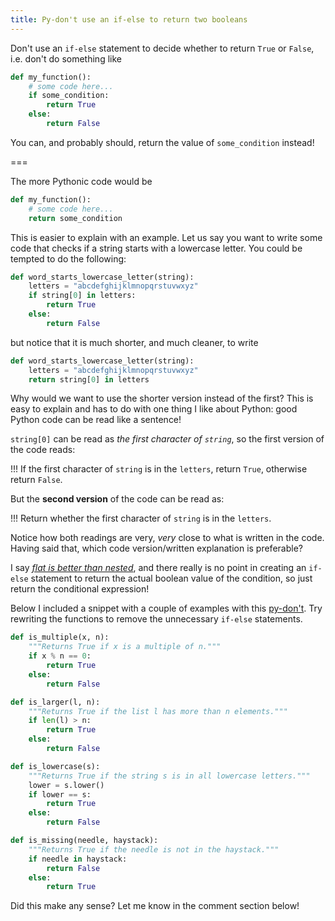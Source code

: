 ```yaml
---
title: Py-don't use an if-else to return two booleans
---
```


Don't use an `if-else` statement to decide whether to return `True` or `False`, i.e. don't do something like

```py
def my_function():
    # some code here...
    if some_condition:
        return True
    else:
        return False
```

You can, and probably should, return the value of `some_condition` instead!

===

The more Pythonic code would be

```py
def my_function():
    # some code here...
    return some_condition
```

This is easier to explain with an example. Let us say you want to write some code that checks if a string starts with a lowercase letter. You could be tempted to do the following:

```py
def word_starts_lowercase_letter(string):
    letters = "abcdefghijklmnopqrstuvwxyz"
    if string[0] in letters:
        return True
    else:
        return False
```

but notice that it is much shorter, and much cleaner, to write

```py
def word_starts_lowercase_letter(string):
    letters = "abcdefghijklmnopqrstuvwxyz"
    return string[0] in letters
```

Why would we want to use the shorter version instead of the first? This is easy to explain and has to do with one thing I like about Python: good Python code can be read like a sentence!

`string[0]` can be read as _the first character of `string`_, so the first version of the code reads:

!!! If the first character of `string` is in the `letters`, return `True`, otherwise return `False`.

But the **second version** of the code can be read as:

!!! Return whether the first character of `string` is in the `letters`.

Notice how both readings are very, _very_ close to what is written in the code. Having said that, which code version/written explanation is preferable?

I say [_flat is better than nested_][zen-of-python], and there really is no point in creating an `if-else` statement to return the actual boolean value of the condition, so just return the conditional expression!

Below I included a snippet with a couple of examples with this [py-don't][pydont]. Try rewriting the functions to remove the unnecessary `if-else` statements.

```py
def is_multiple(x, n):
    """Returns True if x is a multiple of n."""
    if x % n == 0:
        return True
    else:
        return False

def is_larger(l, n):
    """Returns True if the list l has more than n elements."""
    if len(l) > n:
        return True
    else:
        return False

def is_lowercase(s):
    """Returns True if the string s is in all lowercase letters."""
    lower = s.lower()
    if lower == s:
        return True
    else:
        return False

def is_missing(needle, haystack):
    """Returns True if the needle is not in the haystack."""
    if needle in haystack:
        return False
    else:
        return True
```

Did this make any sense? Let me know in the comment section below!

[zen-of-python]: ../zen-of-python
[pydont]: ../.